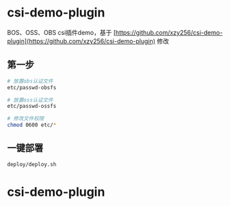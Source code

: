 # csi-demo-plugin

BOS、OSS、OBS csi插件demo，基于 [https://github.com/xzy256/csi-demo-plugin](https://github.com/xzy256/csi-demo-plugin) 修改

## 第一步

```bash
# 放置obs认证文件
etc/passwd-obsfs

# 放置oss认证文件
etc/passwd-ossfs

# 修改文件权限
chmod 0600 etc/*
```

## 一键部署

```bash
deploy/deploy.sh
```

# csi-demo-plugin
